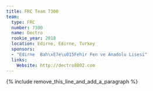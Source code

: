 ```yaml
---
title: FRC Team 7300
team:
  type: FRC
  number: 7300
  name: Dectro
  rookie_year: 2018
  location: Edirne, Edirne, Turkey
  sponsors:
  - "Edirne  Bah\xE7e\u015Fehir Fen ve Anadolu Lisesi"
  links:
    Website: http://dectro8002.com
---
```


{% include remove_this_line_and_add_a_paragraph %}